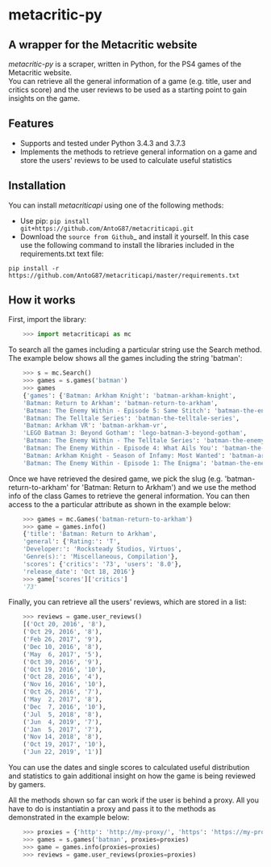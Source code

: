 metacritic-py
==============

A wrapper for the Metacritic website
---------------------------------------

*metacritic-py* is a scraper, written in Python, for the PS4 games of the Metacritic website.  
You can retrieve all the general information of a game (e.g. title, user and critics score) and the user reviews to be used as a starting point to gain insights on the game.

Features
--------

- Supports and tested under Python 3.4.3 and 3.7.3
- Implements the methods to retrieve general information on a game and store the users' reviews to be used to calculate useful statistics

Installation
------------

You can install *metacriticapi* using one of the following methods:

- Use pip: 
```pip install git+https://github.com/AntoG87/metacriticapi.git```
- Download the `source from Github`_ and install it yourself. In this case use the following command to install the libraries included in the requirements.txt text file:
```
pip install -r https://github.com/AntoG87/metacriticapi/master/requirements.txt
```
 
How it works
------------
First, import the library:

```python
    >>> import metacriticapi as mc
```

To search all the games including a particular string use the Search method. The example below shows all the games including the string 'batman':

```python
    >>> s = mc.Search()
    >>> games = s.games('batman')
    >>> games
    {'games': {'Batman: Arkham Knight': 'batman-arkham-knight',
    'Batman: Return to Arkham': 'batman-return-to-arkham',
    'Batman: The Enemy Within - Episode 5: Same Stitch': 'batman-the-enemy-within---episode-5-same-stitch',
    'Batman: The Telltale Series': 'batman-the-telltale-series',
    'Batman: Arkham VR': 'batman-arkham-vr',
    'LEGO Batman 3: Beyond Gotham': 'lego-batman-3-beyond-gotham',
    'Batman: The Enemy Within - The Telltale Series': 'batman-the-enemy-within---the-telltale-series',
    'Batman: The Enemy Within - Episode 4: What Ails You': 'batman-the-enemy-within---episode-4-what-ails-you',
    'Batman: Arkham Knight - Season of Infamy: Most Wanted': 'batman-arkham-knight---season-of-infamy-most-wanted',
    'Batman: The Enemy Within - Episode 1: The Enigma': 'batman-the-enemy-within---episode-1-the-enigma'}}
```

Once we have retrieved the desired game, we pick the slug (e.g. 'batman-return-to-arkham' for 'Batman: Return to Arkham') and we use the method info of the class Games to retrieve the general information.
You can then access to the a particular attribute as shown in the example below:

```python
    >>> games = mc.Games('batman-return-to-arkham')
    >>> game = games.info()
    {'title': 'Batman: Return to Arkham',
    'general': {'Rating:': 'T',
    'Developer:': 'Rocksteady Studios, Virtuos',
    'Genre(s):': 'Miscellaneous, Compilation'},
    'scores': {'critics': '73', 'users': '8.0'},
    'release_date': 'Oct 18, 2016'}
    >>> game['scores']['critics']
    '73'
```

Finally, you can retrieve all the users' reviews, which are stored in a list:

```python
    >>> reviews = game.user_reviews()
    [('Oct 20, 2016', '8'),
    ('Oct 29, 2016', '8'),
    ('Feb 26, 2017', '9'),
    ('Dec 10, 2016', '8'),
    ('May  6, 2017', '5'),
    ('Oct 30, 2016', '9'),
    ('Oct 19, 2016', '10'),
    ('Oct 28, 2016', '4'),
    ('Nov 16, 2016', '10'),
    ('Oct 26, 2016', '7'),
    ('May  2, 2017', '8'),
    ('Dec  7, 2016', '10'),
    ('Jul  5, 2018', '8'),
    ('Jun  4, 2019', '7'),
    ('Jan  5, 2017', '7'),
    ('Nov 14, 2018', '8'),
    ('Oct 19, 2017', '10'),
    ('Jun 22, 2019', '1')]
```

You can use the dates and single scores to calculated useful distribution and statistics to gain additional insight on how the game is being reviewed by gamers. 

All the methods shown so far can work if the user is behind a proxy. All you have to do is instantiatin a proxy and pass it to the methods as demonstrated in the example below:

```python    
    >>> proxies = {'http': 'http://my-proxy/', 'https': 'https://my-proxy/'}
    >>> games = s.games('batman', proxies=proxies)
    >>> game = games.info(proxies=proxies)
    >>> reviews = game.user_reviews(proxies=proxies)
```
